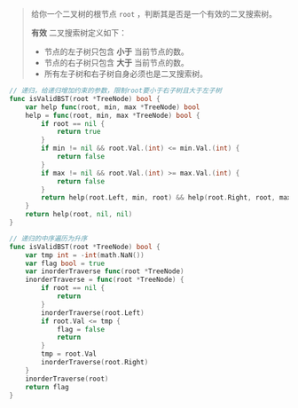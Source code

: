 > 给你一个二叉树的根节点 `root` ，判断其是否是一个有效的二叉搜索树。
>
> **有效** 二叉搜索树定义如下：
>
> - 节点的左子树只包含 **小于** 当前节点的数。
> - 节点的右子树只包含 **大于** 当前节点的数。
> - 所有左子树和右子树自身必须也是二叉搜索树。

```go
// 递归，给递归增加约束的参数，限制root要小于右子树且大于左子树
func isValidBST(root *TreeNode) bool {
	var help func(root, min, max *TreeNode) bool
	help = func(root, min, max *TreeNode) bool {
		if root == nil {
			return true
		}
		if min != nil && root.Val.(int) <= min.Val.(int) {
			return false
		}
		if max != nil && root.Val.(int) >= max.Val.(int) {
			return false
		}
		return help(root.Left, min, root) && help(root.Right, root, max)
	}
	return help(root, nil, nil)
}
```

```go
// 递归的中序遍历为升序
func isValidBST(root *TreeNode) bool {
	var tmp int = -int(math.NaN())
	var flag bool = true
	var inorderTraverse func(root *TreeNode)
	inorderTraverse = func(root *TreeNode) {
		if root == nil {
			return
		}
		inorderTraverse(root.Left)
		if root.Val <= tmp {
			flag = false
			return
		}
		tmp = root.Val
		inorderTraverse(root.Right)
	}
	inorderTraverse(root)
	return flag
}
```

